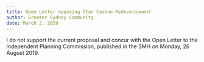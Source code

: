 ```yaml
---
title: Open Letter opposing Star Casino Redevelopment
author: Greater Sydney Community
date: March 2, 2019
---
```

I do not support the current proposal and concur with the Open Letter to the Independent Planning Commission, published in the SMH on Monday, 26 August 2019.